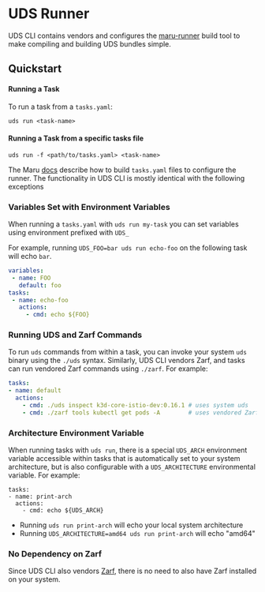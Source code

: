 # UDS Runner

UDS CLI contains vendors and configures the [maru-runner](https://github.com/defenseunicorns/maru-runner) build tool to make compiling and building UDS bundles simple.


## Quickstart

#### Running a Task
To run a task from a `tasks.yaml`:
```
uds run <task-name>
```

#### Running a Task from a specific tasks file
```
uds run -f <path/to/tasks.yaml> <task-name>
```


The Maru [docs](https://github.com/defenseunicorns/maru-runner) describe how to build `tasks.yaml` files to configure the runner. The functionality in UDS CLI is mostly identical with the following exceptions

### Variables Set with Environment Variables
When running a `tasks.yaml` with `uds run my-task` you can set variables using environment prefixed with `UDS_`

For example, running `UDS_FOO=bar uds run echo-foo` on the following task will echo `bar`.

```yaml
variables:
 - name: FOO
   default: foo
tasks:
 - name: echo-foo
   actions:
     - cmd: echo ${FOO}
```

### Running UDS and Zarf Commands
To run `uds` commands from within a task, you can invoke your system `uds` binary using the `./uds` syntax. Similarly, UDS CLI vendors Zarf, and tasks can run vendored Zarf commands using `./zarf`. For example:
```yaml
tasks:
- name: default
  actions:
    - cmd: ./uds inspect k3d-core-istio-dev:0.16.1 # uses system uds
    - cmd: ./zarf tools kubectl get pods -A        # uses vendored Zarf
```

### Architecture Environment Variable
When running tasks with `uds run`, there is a special `UDS_ARCH` environment variable accessible within tasks that is automatically set to your system architecture, but is also configurable with a `UDS_ARCHITECTURE` environmental variable. For example:
```
tasks:
- name: print-arch
  actions:
    - cmd: echo ${UDS_ARCH}
```
- Running `uds run print-arch` will echo your local system architecture
- Running `UDS_ARCHITECTURE=amd64 uds run print-arch` will echo "amd64"

### No Dependency on Zarf
Since UDS CLI also vendors [Zarf](https://github.com/defenseunicorns/zarf), there is no need to also have Zarf installed on your system.
